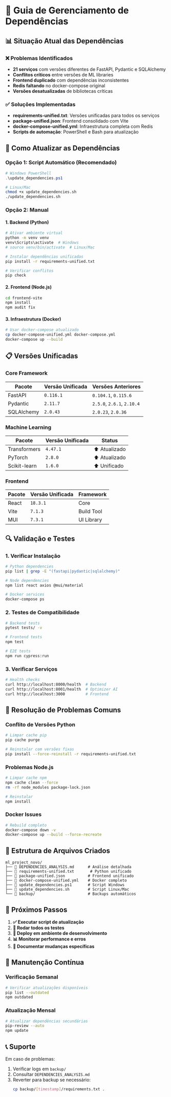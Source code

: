 # 🔧 Guia de Gerenciamento de Dependências

## 📊 Situação Atual das Dependências

### ❌ Problemas Identificados
- **21 serviços** com versões diferentes de FastAPI, Pydantic e SQLAlchemy
- **Conflitos críticos** entre versões de ML libraries
- **Frontend duplicado** com dependências inconsistentes
- **Redis faltando** no docker-compose original
- **Versões desatualizadas** de bibliotecas críticas

### ✅ Soluções Implementadas
- **requirements-unified.txt**: Versões unificadas para todos os serviços
- **package-unified.json**: Frontend consolidado com Vite
- **docker-compose-unified.yml**: Infraestrutura completa com Redis
- **Scripts de automação**: PowerShell e Bash para atualização

## 🚀 Como Atualizar as Dependências

### Opção 1: Script Automático (Recomendado)
```powershell
# Windows PowerShell
.\update_dependencies.ps1
```

```bash
# Linux/Mac
chmod +x update_dependencies.sh
./update_dependencies.sh
```

### Opção 2: Manual

#### 1. Backend (Python)
```bash
# Ativar ambiente virtual
python -m venv venv
venv\Scripts\activate  # Windows
# source venv/bin/activate  # Linux/Mac

# Instalar dependências unificadas
pip install -r requirements-unified.txt

# Verificar conflitos
pip check
```

#### 2. Frontend (Node.js)
```bash
cd frontend-vite
npm install
npm audit fix
```

#### 3. Infraestrutura (Docker)
```bash
# Usar docker-compose atualizado
cp docker-compose-unified.yml docker-compose.yml
docker-compose up --build
```

## 📋 Versões Unificadas

### Core Framework
| Pacote | Versão Unificada | Versões Anteriores |
|--------|------------------|-------------------|
| FastAPI | `0.116.1` | `0.104.1`, `0.115.6` |
| Pydantic | `2.11.7` | `2.5.0`, `2.6.1`, `2.10.4` |
| SQLAlchemy | `2.0.43` | `2.0.23`, `2.0.36` |

### Machine Learning
| Pacote | Versão Unificada | Status |
|--------|------------------|--------|
| Transformers | `4.47.1` | ⬆️ Atualizado |
| PyTorch | `2.8.0` | ⬆️ Atualizado |
| Scikit-learn | `1.6.0` | ⬆️ Unificado |

### Frontend
| Pacote | Versão Unificada | Framework |
|--------|------------------|-----------|
| React | `18.3.1` | Core |
| Vite | `7.1.3` | Build Tool |
| MUI | `7.3.1` | UI Library |

## 🔍 Validação e Testes

### 1. Verificar Instalação
```bash
# Python dependencies
pip list | grep -E "(fastapi|pydantic|sqlalchemy)"

# Node dependencies
npm list react axios @mui/material

# Docker services
docker-compose ps
```

### 2. Testes de Compatibilidade
```bash
# Backend tests
pytest tests/ -v

# Frontend tests
npm test

# E2E tests
npm run cypress:run
```

### 3. Verificar Serviços
```bash
# Health checks
curl http://localhost:8000/health  # Backend
curl http://localhost:8001/health  # Optimizer AI
curl http://localhost:3000         # Frontend
```

## 🚨 Resolução de Problemas Comuns

### Conflito de Versões Python
```bash
# Limpar cache pip
pip cache purge

# Reinstalar com versões fixas
pip install --force-reinstall -r requirements-unified.txt
```

### Problemas Node.js
```bash
# Limpar cache npm
npm cache clean --force
rm -rf node_modules package-lock.json

# Reinstalar
npm install
```

### Docker Issues
```bash
# Rebuild completo
docker-compose down -v
docker-compose up --build --force-recreate
```

## 📁 Estrutura de Arquivos Criados

```
ml_project_novo/
├── 📄 DEPENDENCIES_ANALYSIS.md      # Análise detalhada
├── 📄 requirements-unified.txt       # Python unificado
├── 📄 package-unified.json          # Frontend unificado  
├── 📄 docker-compose-unified.yml    # Docker completo
├── 🔧 update_dependencies.ps1       # Script Windows
├── 🔧 update_dependencies.sh        # Script Linux/Mac
└── 📁 backup/                       # Backups automáticos
```

## 🎯 Próximos Passos

1. **✅ Executar script de atualização**
2. **🧪 Rodar todos os testes**
3. **🚀 Deploy em ambiente de desenvolvimento**
4. **📊 Monitorar performance e erros**
5. **📝 Documentar mudanças específicas**

## 🔄 Manutenção Contínua

### Verificação Semanal
```bash
# Verificar atualizações disponíveis
pip list --outdated
npm outdated
```

### Atualização Mensal
```bash
# Atualizar dependências secundárias
pip-review --auto
npm update
```

## 📞 Suporte

Em caso de problemas:
1. Verificar logs em `backup/`
2. Consultar `DEPENDENCIES_ANALYSIS.md`
3. Reverter para backup se necessário:
   ```bash
   cp backup/[timestamp]/requirements.txt .
   ```
